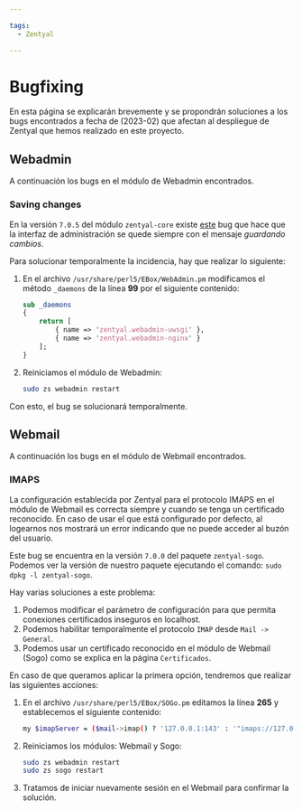 ```yaml
---

tags:
  - Zentyal

---
```


# Bugfixing

En esta página se explicarán brevemente y se propondrán soluciones a los bugs encontrados a fecha de (2023-02) que afectan al despliegue de Zentyal que hemos realizado en este proyecto.

## Webadmin

A continuación los bugs en el módulo de Webadmin encontrados.

### Saving changes

En la versión `7.0.5` del módulo `zentyal-core` existe [este](https://github.com/zentyal/zentyal/issues/2100) bug que hace que la interfaz de administración se quede siempre con el mensaje *guardando cambios*.

Para solucionar temporalmente la incidencia, hay que realizar lo siguiente:

1. En el archivo `/usr/share/perl5/EBox/WebAdmin.pm` modificamos el método `_daemons` de la línea **99** por el siguiente contenido:

    ```perl
    sub _daemons
    {
        return [
            { name => 'zentyal.webadmin-uwsgi' },
            { name => 'zentyal.webadmin-nginx' }
        ];
    }
    ```

2. Reiniciamos el módulo de Webadmin:

    ```sh linenums="1"
    sudo zs webadmin restart
    ```

Con esto, el bug se solucionará temporalmente.

## Webmail

A continuación los bugs en el módulo de Webmail encontrados.

### IMAPS

La configuración establecida por Zentyal para el protocolo IMAPS en el módulo de Webmail es correcta siempre y cuando se tenga un certificado reconocido. En caso de usar el que está configurado por defecto, al logearnos nos mostrará un error indicando que no puede acceder al buzón del usuario.

Este bug se encuentra en la versión `7.0.0` del paquete `zentyal-sogo`. Podemos ver la versión de nuestro paquete ejecutando el comando: `sudo dpkg -l zentyal-sogo`.

Hay varias soluciones a este problema:

1. Podemos modificar el parámetro de configuración para que permita conexiones certificados inseguros en localhost.
2. Podemos habilitar temporalmente el protocolo `IMAP` desde `Mail -> General`.
3. Podemos usar un certificado reconocido en el módulo de Webmail (Sogo) como se explica en la página `Certificados`.

En caso de que queramos aplicar la primera opción, tendremos que realizar las siguientes acciones:

1. En el archivo `/usr/share/perl5/EBox/SOGo.pm` editamos la línea **265** y establecemos el siguiente contenido:

    ```sh linenums="1"
    my $imapServer = ($mail->imap() ? '127.0.0.1:143' : '"imaps://127.0.0.1:993/?tlsVerifyMode=allowInsecureLocalhost"');
    ```

2. Reiniciamos los módulos: Webmail y Sogo:

    ```sh linenums="1"
    sudo zs webadmin restart
    sudo zs sogo restart
    ```

3. Tratamos de iniciar nuevamente sesión en el Webmail para confirmar la solución.
